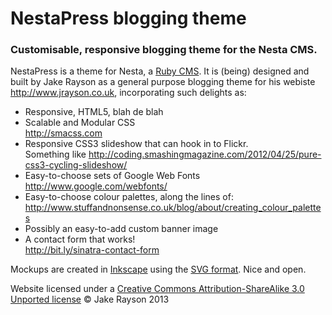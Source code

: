 NestaPress blogging theme
=========================

### Customisable, responsive blogging theme for the Nesta CMS.

NestaPress is a theme for Nesta, a [Ruby CMS](http://effectif.com/nesta). It is (being) designed and built by Jake Rayson as a general purpose blogging theme for his webiste <http://www.jrayson.co.uk>, incorporating such delights as:


* Responsive, HTML5, blah de blah  
* Scalable and Modular CSS  
<http://smacss.com>
* Responsive CSS3 slideshow that can hook in to Flickr.  
Something like <http://coding.smashingmagazine.com/2012/04/25/pure-css3-cycling-slideshow/>
* Easy-to-choose sets of Google Web Fonts  
<http://www.google.com/webfonts/>
* Easy-to-choose colour palettes, along the lines of:  
<http://www.stuffandnonsense.co.uk/blog/about/creating_colour_palettes>
* Possibly an easy-to-add custom banner image
* A contact form that works!  
<http://bit.ly/sinatra-contact-form>

Mockups are created in [Inkscape](http://inkscape.org) using the [SVG format](http://en.wikipedia.org/wiki/Scalable_Vector_Graphics). Nice and open.

Website licensed under a [Creative Commons Attribution-ShareAlike 3.0 Unported license](http://creativecommons.org/licenses/by-sa/3.0/) &copy; Jake Rayson 2013
